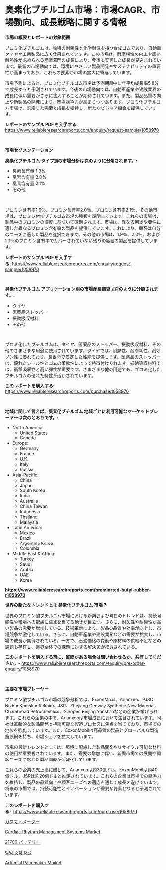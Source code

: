 <p><h1>臭素化ブチルゴム市場：市場CAGR、市場動向、成長戦略に関する情報</h1></p><p><strong>市場の概要とレポートの対象範囲</strong></p>
<p><p>ブロミ化ブチルゴムは、独特の耐熱性と化学耐性を持つ合成ゴムであり、自動車タイヤや工業製品に広く使用されています。この市場は、耐摩耗性の向上や高い耐熱性が求められる産業部門の成長により、今後も安定した成長が見込まれています。最新の市場動向では、環境にやさしい製品開発やサステナビリティの重要性が高まっており、これらの要素が市場の拡大に寄与しています。</p><p>市場予測によると、ブロミ化ブチルゴム市場は予測期間中に年平均成長率5.8%で成長すると予測されています。今後の市場動向では、自動車産業や建設業界の成長に伴い需要がさらに拡大することが期待されています。また、製品品質の向上や新製品の開発により、市場競争力が高まりつつあります。ブロミ化ブチルゴム市場は、安定した需要と成長を維持し、新たなビジネス機会を提供しています。</p></p>
<p><strong>レポートのサンプル PDF を入手する:</strong> <a href="https://www.reliableresearchreports.com/enquiry/request-sample/1058970">https://www.reliableresearchreports.com/enquiry/request-sample/1058970</a></p>
<p>&nbsp;</p>
<p><strong>市場セグメンテーション</strong></p>
<p><strong>臭素化ブチルゴム タイプ別の市場分析は次のように分類されます。:</strong></p>
<p><ul><li>臭素含有量 1.9%</li><li>臭素含有量 2.0%</li><li>臭素含有量 2.1%</li><li>その他</li></ul></p>
<p>&nbsp;</p>
<p><p>ブロミン含有率1.9％、ブロミン含有率2.0％、ブロミン含有率2.1％、その他市場は、ブロミン付加ブチルゴム市場の種類を説明しています。これらの市場は、製品中のブロミンの濃度に基づいて区別されます。市場は、異なる用途や要件に適した異なるブロミン含有率の製品を提供しています。これにより、顧客は自分のニーズに適した製品を選択できます。その他の市場は、1.9％、2.0％、および2.1％のブロミン含有率でカバーされていない残りの範囲の製品を提供しています。</p></p>
<p><strong>レポートのサンプル PDF を入手する:</strong>&nbsp;<a href="https://www.reliableresearchreports.com/enquiry/request-sample/1058970">https://www.reliableresearchreports.com/enquiry/request-sample/1058970</a></p>
<p>&nbsp;</p>
<p><strong> 臭素化ブチルゴム アプリケーション別の市場産業調査は次のように分類されます。:</strong></p>
<p><ul><li>タイヤ</li><li>医薬品ストッパー</li><li>振動吸収材料</li><li>その他</li></ul></p>
<p>&nbsp;</p>
<p><p>ブロミ化したブチルゴムは、タイヤ、医薬品のストッパー、振動吸収材料、その他のさまざまな用途に使用されています。タイヤでは、耐熱性、耐摩耗性、耐オゾン性に優れており、長寿命で安定した性能を提供します。医薬品のストッパーは、優れたシール性とゴムの柔軟性によって特徴付けられます。振動吸収材料では、衝撃吸収性と高い弾性が重要です。さまざまな他の用途でも、ブロミ化したブチルゴムの優れた特性が活かされています。</p></p>
<p><strong>このレポートを購入する:</strong>&nbsp; <a href="https://www.reliableresearchreports.com/purchase/1058970">https://www.reliableresearchreports.com/purchase/1058970</a></p>
<p>&nbsp;</p>
<p><strong>地域に関して言えば、臭素化ブチルゴム 地域ごとに利用可能なマーケットプレーヤーは次のとおりです。:</strong></p>
<p><ul>
    <li>
        North America:
        <ul>
            <li>United States</li>
            <li>Canada</li>
        </ul>
    </li>
    <li>
        Europe:
        <ul>
            <li>Germany</li>
            <li>France</li>
            <li>U.K.</li>
            <li>Italy</li>
            <li>Russia</li>
        </ul>
    </li>
    <li>
        Asia-Pacific:
        <ul>
            <li>China</li>
            <li>Japan</li>
            <li>South Korea</li>
            <li>India</li>
            <li>Australia</li>
            <li>China Taiwan</li>
            <li>Indonesia</li>
            <li>Thailand</li>
            <li>Malaysia</li>
        </ul>
    </li>
    <li>
        Latin America:
        <ul>
            <li>Mexico</li>
            <li>Brazil</li>
            <li>Argentina Korea</li>
            <li>Colombia</li>
        </ul>
    </li>
    <li>
        Middle East & Africa:
        <ul>
            <li>Turkey</li>
            <li>Saudi</li>
            <li>Arabia</li>
            <li>UAE</li>
            <li>Korea</li>
        </ul>
    </li>
    </ul></p>
<p><strong><a href="https://www.reliableresearchreports.com/brominated-butyl-rubber-r1058970">https://www.reliableresearchreports.com/brominated-butyl-rubber-r1058970</a></strong>&nbsp;</p>
<p><strong>世界の新たなトレンドとは 臭素化ブチルゴム 市場？</strong></p>
<p><p>世界のブロミン酸ブチルゴム市場における新興および現在のトレンドは、持続可能性や環境への配慮に焦点を当てる動きが目立つ。さらに、耐久性や耐候性が高い製品の需要が増加している。技術革新により、製品の品質や効率が向上し、市場競争が激化している。さらに、自動車産業や建設業界などの需要が拡大し、市場の成長が期待されている。一方で、石油価格の変動や原材料の供給不足などの課題も存在し、業界全体での課題に対する解決策が模索されている。</p></p>
<p><strong>このレポートを購入する前に、質問がある場合は問い合わせるか、共有してください。</strong>- <a href="https://www.reliableresearchreports.com/enquiry/pre-order-enquiry/1058970">https://www.reliableresearchreports.com/enquiry/pre-order-enquiry/1058970</a></p>
<p>&nbsp;</p>
<p><strong>主要な市場プレーヤー</strong></p>
<p><p>ブロミン酸ブチルゴム市場の競争分析では、ExxonMobil、Arlanxeo、PJSC NizhneKamskneftekhim、JSR、Zhejiang Cenway Synthetic New Material、Chambroad Petrochemical、Sinopec Beijing Yanshanなどの企業が挙げられます。これらの企業の中で、Arlanxeoは市場成長において注目されています。同社は革新的な製品開発と持続可能な製造プロセスに焦点を当てており、市場での地位を強化しています。また、ExxonMobilは高品質の製品とグローバルな製造施設網を持ち、市場シェアを拡大しています。</p><p>市場の最新トレンドとしては、環境に配慮した製品開発やリサイクル可能な材料の使用が重要視されています。また、需要の増加に伴い、新興市場での展開や顧客ニーズに応じた製品開発が活発化しています。</p><p>これらの企業の売上高に関して、Arlanxeoは約30億ドル、ExxonMobilは約40億ドル、JSRは約20億ドルと推定されています。これらの企業は市場での競争力を維持し、製品の品質向上や顧客ニーズへの適応を通じて成長を遂げています。将来の市場では、持続可能性とイノベーションが重要な要素となると予測されています。</p></p>
<p><strong>このレポートを購入する:</strong>&nbsp;&nbsp;<a href="https://www.reliableresearchreports.com/purchase/1058970">https://www.reliableresearchreports.com/purchase/1058970</a></p>
<p><p><a href="https://medium.com/@elishelacruz56456/%E3%82%AC%E3%82%B9%E3%83%9E%E3%83%8E%E3%83%A1%E3%83%BC%E3%82%BF%E3%83%BC%E3%81%AE%E5%B8%82%E5%A0%B4%E8%A6%8F%E6%A8%A1-cagr-%E3%83%88%E3%83%AC%E3%83%B3%E3%83%892024%E5%B9%B4%E3%81%8B%E3%82%892030%E5%B9%B4-13a1983c42d5">ガスマノメーター</a></p><p><a href="https://github.com/shotows/Market-Research-Report-List-2/blob/main/cardiac-rhythm-management-systems-market.md">Cardiac Rhythm Management Systems Market</a></p><p><a href="https://medium.com/@alliegrater55/21700%E3%83%90%E3%83%83%E3%83%86%E3%83%AA%E3%83%BC%E5%B8%82%E5%A0%B4%E3%81%AE%E5%88%86%E6%9E%90%E3%81%A82024%E5%B9%B4%E3%81%8B%E3%82%892031%E5%B9%B4%E3%81%BE%E3%81%A7%E3%81%AE%E4%BA%88%E6%B8%AC%E3%81%95%E3%82%8C%E3%81%9F%E8%A6%8F%E6%A8%A1-b996249c8ed6">21700 バッテリー</a></p><p><a href="https://github.com/darrellockm3ytan895656/Market-Research-Report-List-1/blob/main/918881322118.md">박막 증착 재료</a></p><p><a href="https://github.com/beatblasta/Market-Research-Report-List-2/blob/main/artificial-pacemaker-market.md">Artificial Pacemaker Market</a></p></p>